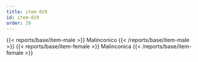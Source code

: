 ```yaml
---
title: item 029
id: item-029
order: 29
---
```

{{< reports/base/item-male >}}
  Malinconico
{{< /reports/base/item-male >}}
{{< reports/base/item-female >}}
  Malinconica
{{< /reports/base/item-female >}}